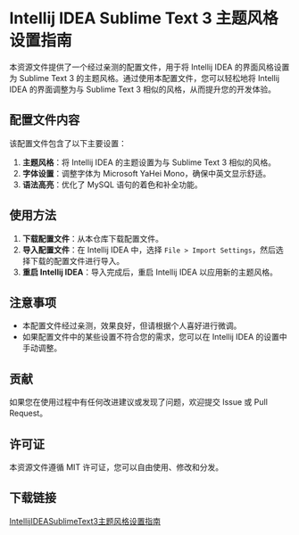 # Intellij IDEA Sublime Text 3 主题风格设置指南

本资源文件提供了一个经过亲测的配置文件，用于将 Intellij IDEA 的界面风格设置为 Sublime Text 3 的主题风格。通过使用本配置文件，您可以轻松地将 Intellij IDEA 的界面调整为与 Sublime Text 3 相似的风格，从而提升您的开发体验。

## 配置文件内容

该配置文件包含了以下主要设置：

1. **主题风格**：将 Intellij IDEA 的主题设置为与 Sublime Text 3 相似的风格。
2. **字体设置**：调整字体为 Microsoft YaHei Mono，确保中英文显示舒适。
3. **语法高亮**：优化了 MySQL 语句的着色和补全功能。

## 使用方法

1. **下载配置文件**：从本仓库下载配置文件。
2. **导入配置文件**：在 Intellij IDEA 中，选择 `File > Import Settings`，然后选择下载的配置文件进行导入。
3. **重启 Intellij IDEA**：导入完成后，重启 Intellij IDEA 以应用新的主题风格。

## 注意事项

- 本配置文件经过亲测，效果良好，但请根据个人喜好进行微调。
- 如果配置文件中的某些设置不符合您的需求，您可以在 Intellij IDEA 的设置中手动调整。

## 贡献

如果您在使用过程中有任何改进建议或发现了问题，欢迎提交 Issue 或 Pull Request。

## 许可证

本资源文件遵循 MIT 许可证，您可以自由使用、修改和分发。

## 下载链接

[IntellijIDEASublimeText3主题风格设置指南](https://pan.quark.cn/s/ba231d5fe828)